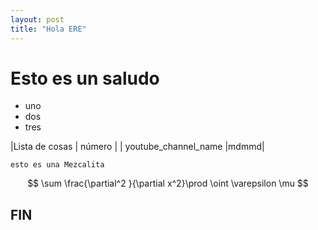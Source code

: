 ```yaml
---
layout: post
title: "Hola ERE"
---
```


# Esto es un saludo

* uno
* dos
* tres

|Lista de cosas | número |
| youtube_channel_name |mdmmd|


````
esto es una Mezcalita
````

$$ \sum \frac{\partial^2 }{\partial x^2}\prod \oint \varepsilon \mu  $$ 

## FIN
